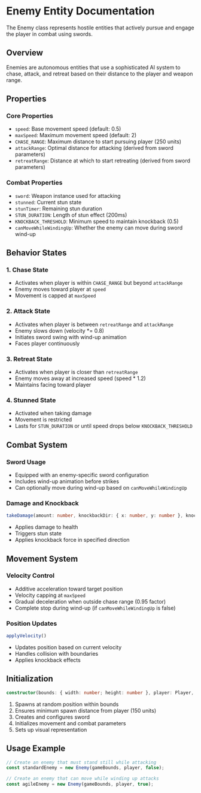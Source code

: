 # Enemy Entity Documentation

The Enemy class represents hostile entities that actively pursue and engage the player in combat using swords.

## Overview

Enemies are autonomous entities that use a sophisticated AI system to chase, attack, and retreat based on their distance to the player and weapon range.

## Properties

### Core Properties
- `speed`: Base movement speed (default: 0.5)
- `maxSpeed`: Maximum movement speed (default: 2)
- `CHASE_RANGE`: Maximum distance to start pursuing player (250 units)
- `attackRange`: Optimal distance for attacking (derived from sword parameters)
- `retreatRange`: Distance at which to start retreating (derived from sword parameters)

### Combat Properties
- `sword`: Weapon instance used for attacking
- `stunned`: Current stun state
- `stunTimer`: Remaining stun duration
- `STUN_DURATION`: Length of stun effect (200ms)
- `KNOCKBACK_THRESHOLD`: Minimum speed to maintain knockback (0.5)
- `canMoveWhileWindingUp`: Whether the enemy can move during sword wind-up

## Behavior States

### 1. Chase State
- Activates when player is within `CHASE_RANGE` but beyond `attackRange`
- Enemy moves toward player at `speed`
- Movement is capped at `maxSpeed`

### 2. Attack State
- Activates when player is between `retreatRange` and `attackRange`
- Enemy slows down (velocity *= 0.8)
- Initiates sword swing with wind-up animation
- Faces player continuously

### 3. Retreat State
- Activates when player is closer than `retreatRange`
- Enemy moves away at increased speed (speed * 1.2)
- Maintains facing toward player

### 4. Stunned State
- Activated when taking damage
- Movement is restricted
- Lasts for `STUN_DURATION` or until speed drops below `KNOCKBACK_THRESHOLD`

## Combat System

### Sword Usage
- Equipped with an enemy-specific sword configuration
- Includes wind-up animation before strikes
- Can optionally move during wind-up based on `canMoveWhileWindingUp`

### Damage and Knockback
```typescript
takeDamage(amount: number, knockbackDir: { x: number, y: number }, knockbackForce: number)
```
- Applies damage to health
- Triggers stun state
- Applies knockback force in specified direction

## Movement System

### Velocity Control
- Additive acceleration toward target position
- Velocity capping at `maxSpeed`
- Gradual deceleration when outside chase range (0.95 factor)
- Complete stop during wind-up (if `canMoveWhileWindingUp` is false)

### Position Updates
```typescript
applyVelocity()
```
- Updates position based on current velocity
- Handles collision with boundaries
- Applies knockback effects

## Initialization

```typescript
constructor(bounds: { width: number; height: number }, player: Player, canMoveWhileWindingUp: boolean = false)
```

1. Spawns at random position within bounds
2. Ensures minimum spawn distance from player (150 units)
3. Creates and configures sword
4. Initializes movement and combat parameters
5. Sets up visual representation

## Usage Example

```typescript
// Create an enemy that must stand still while attacking
const standardEnemy = new Enemy(gameBounds, player, false);

// Create an enemy that can move while winding up attacks
const agileEnemy = new Enemy(gameBounds, player, true);
``` 